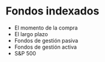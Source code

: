 # Fondos indexados
- El momento de la compra
- El largo plazo
- Fondos de gestión pasiva
- Fondos de gestión activa
- S&P 500
